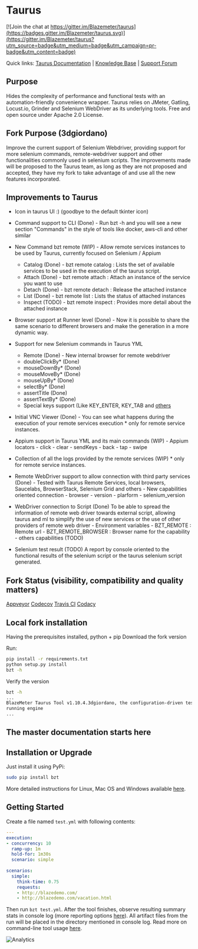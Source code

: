 # Taurus 

[![Join the chat at https://gitter.im/Blazemeter/taurus](https://badges.gitter.im/Blazemeter/taurus.svg)](https://gitter.im/Blazemeter/taurus?utm_source=badge&utm_medium=badge&utm_campaign=pr-badge&utm_content=badge)

Quick links: [Taurus Documentation](http://gettaurus.org/docs/) | [Knowledge Base](http://gettaurus.org/kb/) | [Support Forum](https://groups.google.com/forum/#!forum/codename-taurus)

## Purpose
Hides the complexity of performance and functional tests with an automation-friendly convenience wrapper. Taurus relies on JMeter, Gatling, Locust.io, Grinder and Selenium WebDriver as its underlying tools. Free and open source under Apache 2.0 License.

## Fork Purpose (3dgiordano)
Improve the current support of Selenium Webdriver, providing support for more selenium commands, remote-webdriver support and other functionalities commonly used in selenium scripts.
The improvements made will be proposed to the Taurus team, as long as they are not proposed and accepted, they have my fork to take advantage of and use all the new features incorporated.

## Improvements to Taurus

- Icon in taurus UI :) (goodbye to the default tkinter icon)

- Command support to CLI (Done) - Run bzt -h and you will see a new section "Commands" in the style of tools like docker, aws-cli and other similar

- New Command bzt remote (WIP) - Allow remote services instances to be used by Taurus, currently focused on Selenium / Appium
     - Catalog (Done) - bzt remote catalog : Lists the set of available services to be used in the execution of the taurus script.
     - Attach (Done) - bzt remote attach : Attach an instance of the service you want to use
     - Detach (Done) - bzt remote detach : Release the attached instance
     - List (Done) - bzt remote list : Lists the status of attached instances
     - Inspect (TODO) - bzt remote inspect : Provides more detail about the attached instance

- Browser support at Runner level (Done) - Now it is possible to share the same scenario to different browsers and make the generation in a more dynamic way.

- Support for new Selenium commands in Taurus YML
     - Remote (Done) - New internal browser for remote webdriver
     - doubleClickBy* (Done)
     - mouseDownBy* (Done)
     - mouseMoveBy* (Done)
     - mouseUpBy* (Done)
     - selectBy* (Done)
     - assertTitle (Done)
     - assertTextBy* (Done)
     - Special keys support (Like KEY_ENTER, KEY_TAB and [others](http://selenium-python.readthedocs.io/api.html#module-selenium.webdriver.common.keys)
     
- Initial VNC Viewer (Done) - You can see what happens during the execution of your remote services execution * only for remote service instances.

- Appium support in Taurus YML and its main commands (WIP)
      - Appium locators 
      - click
      - clear
      - sendKeys
      - back
      - tap
      - swipe

- Collection of all the logs provided by the remote services (WIP) * only for remote service instances.

- Remote WebDriver support to allow connection with third party services (Done)
       - Tested with Taurus Remote Services, local browsers, Saucelabs, BrowserStack, Selenium Grid and others
       - New capabilities oriented connection
           - browser
           - version
           - plarform
           - selenium_version

- WebDriver connection to Script (Done) To be able to spread the information of remote web driver towards external script, allowing taurus and ml to simplify the use of new services or the use of other providers of remote web driver
      - Environment variables
        - BZT_REMOTE : Remote url
        - BZT_REMOTE_BROWSER : Browser name for the capability
        - others capabilities (TODO)

- Selenium test result (TODO) A report by console oriented to the functional results of the selenium script or the taurus selenium script generated.

## Fork Status (visibility, compatibility and quality matters)

[Appveyor](https://ci.appveyor.com/project/3dgiordano/taurus)
[Codecov](https://codecov.io/gh/3dgiordano/taurus)
[Travis CI](https://travis-ci.org/3dgiordano/taurus)
[Codacy](https://www.codacy.com/app/3dgiordano/taurus/dashboard)

## Local fork installation
Having the prerequisites installed, python + pip
Download the fork version

Run:
```bash
pip install -r requirements.txt
python setup.py install
bzt -h 
```
Verify the version
```bash
bzt -h
...
BlazeMeter Taurus Tool v1.10.4.3dgiordano, the configuration-driven test
running engine
...
```

## The master documentation starts here

## Installation or Upgrade

Just install it using PyPi:

```bash
sudo pip install bzt
```

More detailed instructions for Linux, Mac OS and Windows available [here](http://gettaurus.org/docs/Installation.md).

## Getting Started

Create a file named `test.yml` with following contents:

```yaml
---
execution:
- concurrency: 10
  ramp-up: 1m
  hold-for: 1m30s
  scenario: simple
  
scenarios:
  simple:
    think-time: 0.75
    requests:
    - http://blazedemo.com/
    - http://blazedemo.com/vacation.html
```

Then run `bzt test.yml`. After the tool finishes, observe resulting summary stats in console log (more reporting options [here](http://gettaurus.org/docs/Reporting.md)). All artifact files from the run will be placed in the directory mentioned in console log. Read more on command-line tool usage [here](http://gettaurus.org/docs/CommandLine.md).

![Analytics](https://ga-beacon.appspot.com/UA-63369152-1/taurus/readme)
